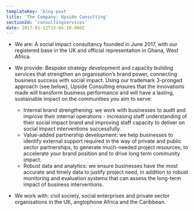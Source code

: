 ```yaml
---
templateKey: 'blog-post'
title: 'The Company: Upside Consulting'
sectionId: 'consultingservices'
date: 2017-01-12T15:04:10.000Z
---
```


* We are: A social impact consultancy founded in June 2017, with our registered base in the UK and official representation in Ghana, West Africa.
* We provide: Bespoke strategy development and capacity building services that strengthen an organisation’s brand power, connecting business success with social impact. Using our trademark 3-pronged approach (see below), Upside Consulting ensures that the innovations made will transform business performance and will have a lasting, sustainable impact on the communities you aim to serve:

  * Internal brand strengthening: we work with businesses to audit and improve their internal operations - increasing staff understanding of their social impact brand and improving staff capacity to deliver on social impact interventions successfully.
  * Value-added partnership development: we help businesses to identify external support required in the way of private and public sector partnerships, to generate much-needed project resources, to accelerate your brand position and to drive long term community impact.
  * Robust data and analytics: we ensure businesses have the most accurate and timely data to justify project need, in addition to robust monitoring and evaluation systems that can assess the long-term impact of business interventions.

* We work with: civil society, social enterprises and private sector organisations in the UK, anglophone Africa and the Caribbean.